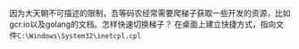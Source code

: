因为大天朝不可描述的限制，吾等码农经常需要爬梯子获取一些开发的资源，比如gcr.io以及golang的文档。怎样快速切换梯子？
在桌面上建立快捷方式，指向文件`C:\Windows\System32\inetcpl.cpl`

